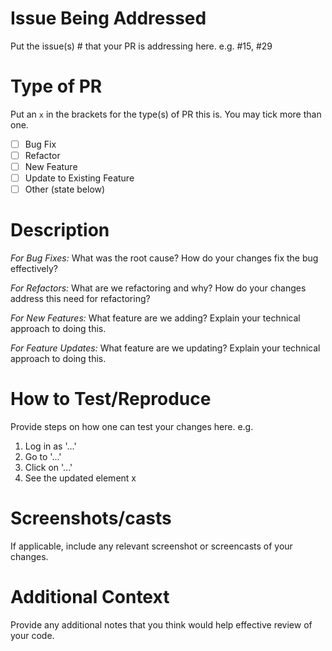 # Issue Being Addressed

Put the issue(s) # that your PR is addressing here. e.g. #15, #29

# Type of PR

Put an `x` in the brackets for the type(s) of PR this is. You may tick more than one.

- [ ] Bug Fix
- [ ] Refactor
- [ ] New Feature
- [ ] Update to Existing Feature
- [ ] Other (state below)

# Description

_For Bug Fixes:_ What was the root cause? How do your changes fix the bug effectively?

_For Refactors:_ What are we refactoring and why? How do your changes address this need for refactoring?

_For New Features:_ What feature are we adding? Explain your technical approach to doing this.

_For Feature Updates:_ What feature are we updating? Explain your technical approach to doing this.

# How to Test/Reproduce

Provide steps on how one can test your changes here. e.g.

1. Log in as '...'
2. Go to '...'
3. Click on '...'
4. See the updated element x

# Screenshots/casts

If applicable, include any relevant screenshot or screencasts of your changes.

# Additional Context

Provide any additional notes that you think would help effective review of your code.
